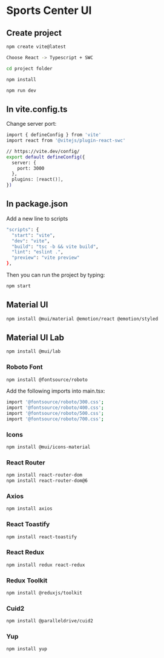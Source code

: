 # Sports Center UI

## Create project

```sh
npm create vite@latest

Choose React -> Typescript + SWC

cd project folder

npm install

npm run dev
```

## In vite.config.ts

Change server port:

```sh
import { defineConfig } from 'vite'
import react from '@vitejs/plugin-react-swc'

// https://vite.dev/config/
export default defineConfig({
  server: {
    port: 3000
  },
  plugins: [react()],
})
```

## In package.json

Add a new line to scripts

```sh
"scripts": {
  "start": "vite",
  "dev": "vite",
  "build": "tsc -b && vite build",
  "lint": "eslint .",
  "preview": "vite preview"
},
```

Then you can run the project by typing:

```sh
npm start
```

## Material UI

```sh
npm install @mui/material @emotion/react @emotion/styled
```

## Material UI Lab

```sh
npm install @mui/lab
```

### Roboto Font

```sh
npm install @fontsource/roboto
```

Add the following imports into main.tsx:

```sh
import '@fontsource/roboto/300.css';
import '@fontsource/roboto/400.css';
import '@fontsource/roboto/500.css';
import '@fontsource/roboto/700.css';
```

### Icons

```sh
npm install @mui/icons-material
```

### React Router

```sh
npm install react-router-dom
npm install react-router-dom@6
```

### Axios

```sh
npm install axios
```

### React Toastify

```sh
npm install react-toastify
```

### React Redux

```sh
npm install redux react-redux
```

### Redux Toolkit

```sh
npm install @reduxjs/toolkit
```

### Cuid2

```sh
npm install @paralleldrive/cuid2
```

### Yup

```sh
npm install yup
```
